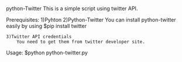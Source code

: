 python-Twitter
This is a simple script using twitter API. 

Prerequisites:
	 1)Pyhton
	 2)Python-Twitter
    		You can install python-twitter easily by using
    		$pip install twitter
    		
	3)Twitter API credentials 
		You need to get them from twitter developer site.
Usage:
	$python python-twitter.py

